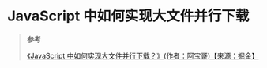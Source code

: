 # JavaScript 中如何实现大文件并行下载

> **参考**
>
> [《JavaScript 中如何实现大文件并行下载？》(作者：阿宝哥)【来源：掘金】](https://juejin.cn/post/6954868879034155022)
